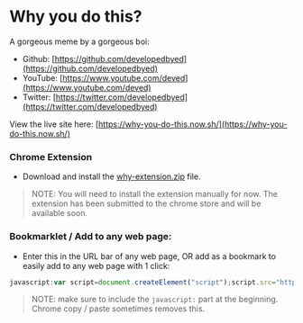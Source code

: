 # Why you do this?

A gorgeous meme by a gorgeous boi:
  * Github: [https://github.com/developedbyed](https://github.com/developedbyed)
  * YouTube: [https://www.youtube.com/deved](https://www.youtube.com/deved)
  * Twitter: [https://twitter.com/developedbyed](https://twitter.com/developedbyed)

View the live site here: [https://why-you-do-this.now.sh/](https://why-you-do-this.now.sh/)

### Chrome Extension

* Download and install the [why-extension.zip](why-extension.zip) file.

>NOTE: You will need to install the extension manually for now. The extension has been submitted to the chrome store and will be available soon.


### Bookmarklet / Add to any web page:

* Enter this in the URL bar of any web page, OR add as a bookmark to easily add to any web page with 1 click:

```js
javascript:var script=document.createElement("script");script.src="https://why-you-do-this.now.sh/why.min.js",document.body.appendChild(script);
```

>NOTE: make sure to include the `javascript:` part at the beginning. Chrome copy / paste sometimes removes this.
